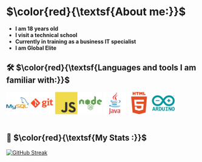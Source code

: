 # **$\color{red}{\textsf{About me:}}$**
- **I am 18 years old** 
- **I visit a technical school**
- **Currently in training as a business IT specialist**
- **I am Global Elite**


## :hammer_and_wrench: **$\color{red}{\textsf{Languages and tools I am familiar with:}}$**

<div>
  <img src="https://github.com/devicons/devicon/blob/master/icons/mysql/mysql-original-wordmark.svg" title="MySQL"  alt="MySQL" width="60" height="60"/>
  <img src="https://github.com/devicons/devicon/blob/master/icons/git/git-plain-wordmark.svg" title="Git" **alt="Git" width="60" height="60"/>
  <img src="https://github.com/devicons/devicon/blob/master/icons/javascript/javascript-original.svg" title="JavaScript" alt="JavaScript" width="60" height="60"/>
  <img src="https://github.com/devicons/devicon/blob/master/icons/nodejs/nodejs-plain-wordmark.svg" title="NodeJS" alt="NodeJS" width="60" height="60"/>
  <img src="https://github.com/devicons/devicon/blob/master/icons/java/java-original-wordmark.svg" title="Java" alt="Java" width="60" height="60"/>
  <img src="https://github.com/devicons/devicon/blob/master/icons/html5/html5-plain-wordmark.svg" title="Html5" alt="Html5" width="60" height="60"/>
  <img src="https://github.com/devicons/devicon/blob/master/icons/arduino/arduino-original-wordmark.svg" title="Arduino" alt="Html5" width="60" height="60"/>
 
</div>

<br>

## :pushpin: **$\color{red}{\textsf{My Stats :}}$**
[![GitHub Streak](https://streak-stats.demolab.com?user=thomas5476&background=000000&border=FF0000&stroke=FF0000&ring=FF0000&fire=FF0000&currStreakNum=FF0000&sideNums=FF0000&currStreakLabel=FF0000&sideLabels=FF0000&dates=FF0000&excludeDaysLabel=FF0000)](https://git.io/streak-stats)
